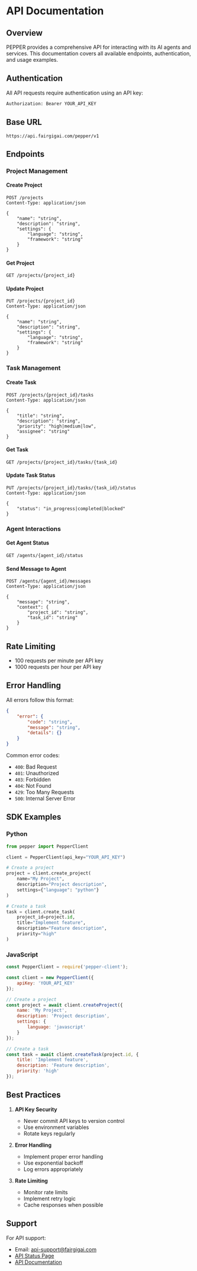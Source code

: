 # API Documentation

## Overview

PEPPER provides a comprehensive API for interacting with its AI agents and services. This documentation covers all available endpoints, authentication, and usage examples.

## Authentication

All API requests require authentication using an API key:

```bash
Authorization: Bearer YOUR_API_KEY
```

## Base URL

```
https://api.fairgigai.com/pepper/v1
```

## Endpoints

### Project Management

#### Create Project
```http
POST /projects
Content-Type: application/json

{
    "name": "string",
    "description": "string",
    "settings": {
        "language": "string",
        "framework": "string"
    }
}
```

#### Get Project
```http
GET /projects/{project_id}
```

#### Update Project
```http
PUT /projects/{project_id}
Content-Type: application/json

{
    "name": "string",
    "description": "string",
    "settings": {
        "language": "string",
        "framework": "string"
    }
}
```

### Task Management

#### Create Task
```http
POST /projects/{project_id}/tasks
Content-Type: application/json

{
    "title": "string",
    "description": "string",
    "priority": "high|medium|low",
    "assignee": "string"
}
```

#### Get Task
```http
GET /projects/{project_id}/tasks/{task_id}
```

#### Update Task Status
```http
PUT /projects/{project_id}/tasks/{task_id}/status
Content-Type: application/json

{
    "status": "in_progress|completed|blocked"
}
```

### Agent Interactions

#### Get Agent Status
```http
GET /agents/{agent_id}/status
```

#### Send Message to Agent
```http
POST /agents/{agent_id}/messages
Content-Type: application/json

{
    "message": "string",
    "context": {
        "project_id": "string",
        "task_id": "string"
    }
}
```

## Rate Limiting

- 100 requests per minute per API key
- 1000 requests per hour per API key

## Error Handling

All errors follow this format:

```json
{
    "error": {
        "code": "string",
        "message": "string",
        "details": {}
    }
}
```

Common error codes:
- `400`: Bad Request
- `401`: Unauthorized
- `403`: Forbidden
- `404`: Not Found
- `429`: Too Many Requests
- `500`: Internal Server Error

## SDK Examples

### Python
```python
from pepper import PepperClient

client = PepperClient(api_key="YOUR_API_KEY")

# Create a project
project = client.create_project(
    name="My Project",
    description="Project description",
    settings={"language": "python"}
)

# Create a task
task = client.create_task(
    project_id=project.id,
    title="Implement feature",
    description="Feature description",
    priority="high"
)
```

### JavaScript
```javascript
const PepperClient = require('pepper-client');

const client = new PepperClient({
    apiKey: 'YOUR_API_KEY'
});

// Create a project
const project = await client.createProject({
    name: 'My Project',
    description: 'Project description',
    settings: {
        language: 'javascript'
    }
});

// Create a task
const task = await client.createTask(project.id, {
    title: 'Implement feature',
    description: 'Feature description',
    priority: 'high'
});
```

## Best Practices

1. **API Key Security**
   - Never commit API keys to version control
   - Use environment variables
   - Rotate keys regularly

2. **Error Handling**
   - Implement proper error handling
   - Use exponential backoff
   - Log errors appropriately

3. **Rate Limiting**
   - Monitor rate limits
   - Implement retry logic
   - Cache responses when possible

## Support

For API support:
- Email: api-support@fairgigai.com
- [API Status Page](https://status.fairgigai.com)
- [API Documentation](https://docs.fairgigai.com/pepper/api) 
